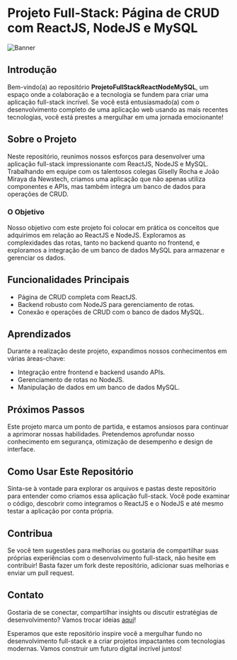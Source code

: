 # Projeto Full-Stack: Página de CRUD com ReactJS, NodeJS e MySQL

![Banner](link_para_sua_imagem_banner)

## Introdução

Bem-vindo(a) ao repositório **ProjetoFullStackReactNodeMySQL**, um espaço onde a colaboração e a tecnologia se fundem para criar uma aplicação full-stack incrível. Se você está entusiasmado(a) com o desenvolvimento completo de uma aplicação web usando as mais recentes tecnologias, você está prestes a mergulhar em uma jornada emocionante!

## Sobre o Projeto

Neste repositório, reunimos nossos esforços para desenvolver uma aplicação full-stack impressionante com ReactJS, NodeJS e MySQL. Trabalhando em equipe com os talentosos colegas Giselly Rocha e João Miraya da Newstech, criamos uma aplicação que não apenas utiliza componentes e APIs, mas também integra um banco de dados para operações de CRUD.

### O Objetivo

Nosso objetivo com este projeto foi colocar em prática os conceitos que adquirimos em relação ao ReactJS e NodeJS. Exploramos as complexidades das rotas, tanto no backend quanto no frontend, e exploramos a integração de um banco de dados MySQL para armazenar e gerenciar os dados.

## Funcionalidades Principais

- Página de CRUD completa com ReactJS.
- Backend robusto com NodeJS para gerenciamento de rotas.
- Conexão e operações de CRUD com o banco de dados MySQL.

## Aprendizados

Durante a realização deste projeto, expandimos nossos conhecimentos em várias áreas-chave:

- Integração entre frontend e backend usando APIs.
- Gerenciamento de rotas no NodeJS.
- Manipulação de dados em um banco de dados MySQL.

## Próximos Passos

Este projeto marca um ponto de partida, e estamos ansiosos para continuar a aprimorar nossas habilidades. Pretendemos aprofundar nosso conhecimento em segurança, otimização de desempenho e design de interface.

## Como Usar Este Repositório

Sinta-se à vontade para explorar os arquivos e pastas deste repositório para entender como criamos essa aplicação full-stack. Você pode examinar o código, descobrir como integramos o ReactJS e o NodeJS e até mesmo testar a aplicação por conta própria.

## Contribua

Se você tem sugestões para melhorias ou gostaria de compartilhar suas próprias experiências com o desenvolvimento full-stack, não hesite em contribuir! Basta fazer um fork deste repositório, adicionar suas melhorias e enviar um pull request.

## Contato

Gostaria de se conectar, compartilhar insights ou discutir estratégias de desenvolvimento? Vamos trocar ideias [aqui](https://www.linkedin.com/in/robson-ferreira-508247134/)!

Esperamos que este repositório inspire você a mergulhar fundo no desenvolvimento full-stack e a criar projetos impactantes com tecnologias modernas. Vamos construir um futuro digital incrível juntos!
